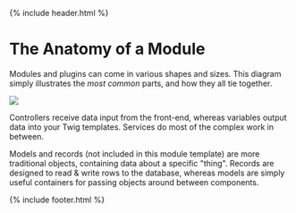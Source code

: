 {% include header.html %}

# The Anatomy of a Module

Modules and plugins can come in various shapes and sizes. This diagram simply illustrates the _most common_ parts, and how they all tie together.

![](https://raw.githubusercontent.com/doublesecretagency/craft-businesslogic/craft-3/src/resources/img/diagram.png)

Controllers receive data input from the front-end, whereas variables output data into your Twig templates. Services do most of the complex work in between.

Models and records (not included in this module template) are more traditional objects, containing data about a specific "thing". Records are designed to read & write rows to the database, whereas models are simply useful containers for passing objects around between components.

{% include footer.html %}
